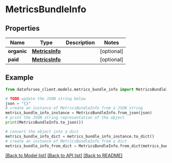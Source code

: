 # MetricsBundleInfo


## Properties

Name | Type | Description | Notes
------------ | ------------- | ------------- | -------------
**organic** | [**MetricsInfo**](MetricsInfo.md) |  | [optional] 
**paid** | [**MetricsInfo**](MetricsInfo.md) |  | [optional] 

## Example

```python
from dataforseo_client.models.metrics_bundle_info import MetricsBundleInfo

# TODO update the JSON string below
json = "{}"
# create an instance of MetricsBundleInfo from a JSON string
metrics_bundle_info_instance = MetricsBundleInfo.from_json(json)
# print the JSON string representation of the object
print(MetricsBundleInfo.to_json())

# convert the object into a dict
metrics_bundle_info_dict = metrics_bundle_info_instance.to_dict()
# create an instance of MetricsBundleInfo from a dict
metrics_bundle_info_from_dict = MetricsBundleInfo.from_dict(metrics_bundle_info_dict)
```
[[Back to Model list]](../README.md#documentation-for-models) [[Back to API list]](../README.md#documentation-for-api-endpoints) [[Back to README]](../README.md)


